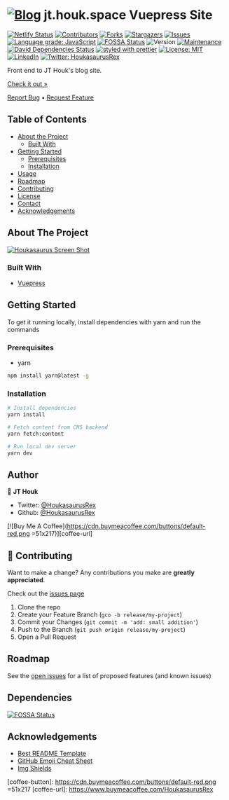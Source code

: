 # [![Blog][logo]][url] jt.houk.space Vuepress Site

<!-- PROJECT SHIELDS -->
<!--
*** Reference links are enclosed in brackets [ ] instead of parentheses ( ).
*** https://www.markdownguide.org/basic-syntax/#reference-style-links
*** See bottom of page for list of reference links
-->
[![Netlify Status][netlify-shield]][netlify-url]
[![Contributors][contributors-shield]][contributors-url]
[![Forks][forks-shield]][forks-url]
[![Stargazers][stars-shield]][stars-url]
[![Issues][issues-shield]][issues-url]
[![Language grade: JavaScript][lgtm-shield]][lgtm-url]
[![FOSSA Status][fossa-shield]][fossa-url]
![Version][version-shield]
[![Maintenance][maintenance-shield]][maintenance-url]
[![David Dependencies Status][dependencies-shield]][dependencies-url]
[![styled with prettier][prettier-shield]][prettier-url]
[![License: MIT][license-shield]][license-url]
[![LinkedIn][linkedin-shield]][linkedin-url]
[![Twitter: HoukasaurusRex][twitter-shield]][twitter-url]

Front end to JT Houk's blog site.

[Check it out »][product-url]

[Report Bug][issues-url] • [Request Feature][issues-url]

<!-- TABLE OF CONTENTS -->
## Table of Contents

* [About the Project](#about-the-project)
  * [Built With](#built-with)
* [Getting Started](#getting-started)
  * [Prerequisites](#prerequisites)
  * [Installation](#installation)
* [Usage](#usage)
* [Roadmap](#roadmap)
* [Contributing](#contributing)
* [License](#license)
* [Contact](#contact)
* [Acknowledgements](#acknowledgements)

<!-- ABOUT THE PROJECT -->
## About The Project

[![Houkasaurus Screen Shot][product-screenshot]][product-url]

### Built With

* [Vuepress](https://vuepress.org)

<!-- GETTING STARTED -->
## Getting Started

To get it running locally, install dependencies with yarn and run the commands

### Prerequisites

* yarn

```sh
npm install yarn@latest -g
```

### Installation

```sh
# Install dependencies
yarn install

# Fetch content from CMS backend
yarn fetch:content

# Run local dev server
yarn dev
```

## Author

👤 **JT Houk**

* Twitter: [@HoukasaurusRex][twitter-url]
* Github: [@HoukasaurusRex][github-url]

[![Buy Me A Coffee](https://cdn.buymeacoffee.com/buttons/default-red.png =51x217)][coffee-url]

## 🤝 Contributing

Want to make a change? Any contributions you make are **greatly appreciated**.

Check out the [issues page][issues-url]

1. Clone the repo
2. Create your Feature Branch (`gco -b release/my-project`)
3. Commit your Changes (`git commit -m 'add: small addition'`)
4. Push to the Branch (`git push origin release/my-project`)
5. Open a Pull Request

<!-- ROADMAP -->
## Roadmap

See the [open issues][issues-url] for a list of proposed features (and known issues)

<!-- DEPENDENCIES -->
## Dependencies

[![FOSSA Status][fossa-scan]][fossa-url]

<!-- ACKNOWLEDGEMENTS -->
## Acknowledgements

* [Best README Template](https://github.com/othneildrew/Best-README-Template/blob/master/README.md)
* [GitHub Emoji Cheat Sheet](https://www.webpagefx.com/tools/emoji-cheat-sheet)
* [Img Shields](https://shields.io)

<!-- MARKDOWN LINKS & IMAGES -->
<!-- https://www.markdownguide.org/basic-syntax/#reference-style-links -->
[logo]: https://res.cloudinary.com/jthouk/image/upload/e_improve,w_30,h_30/v1582802259/Profiles/jt-2d.png
[url]: https://jt.houk.space
[github-url]: https://github.com/HoukasaurusRex
[netlify-shield]: https://api.netlify.com/api/v1/badges/db1500c5-d307-4fa7-acd0-60543ece4624/deploy-status
[netlify-url]: https://app.netlify.com/sites/houkasaurus/deploys
[contributors-shield]: https://img.shields.io/github/contributors/HoukasaurusRex/jt.houk.space.svg?style=flat-square
[contributors-url]: https://github.com/HoukasaurusRex/jt.houk.space/graphs/contributors
[forks-shield]: https://img.shields.io/github/forks/HoukasaurusRex/jt.houk.space.svg?style=flat-square
[forks-url]: https://github.com/HoukasaurusRex/jt.houk.space/network/members
[stars-shield]: https://img.shields.io/github/stars/HoukasaurusRex/jt.houk.space.svg?style=flat-square
[stars-url]: https://github.com/HoukasaurusRex/jt.houk.space/stargazers
[issues-shield]: https://img.shields.io/github/issues/HoukasaurusRex/jt.houk.space.svg?style=flat-square
[issues-url]: https://github.com/HoukasaurusRex/jt.houk.space/issues
[version-shield]: https://img.shields.io/badge/version-1.0.0-blue.svg?cacheSeconds=2592000
[maintenance-shield]: https://img.shields.io/badge/Maintained%3F-yes-green.svg
[maintenance-url]: https://github.com/HoukasaurusRex/houkasaurus/graphs/commit-activity
[dependencies-shield]: https://david-dm.org/HoukasaurusRex/houkasaurus.svg
[dependencies-url]: https://david-dm.org/HoukasaurusRex/houkasaurus
[prettier-shield]: https://img.shields.io/badge/styled_with-prettier-ff69b4.svg
[prettier-url]: https://github.com/prettier/prettier
[linkedin-shield]: https://img.shields.io/badge/-LinkedIn-black.svg?style=flat-square&logo=linkedin&colorB=555
[linkedin-url]: https://www.linkedin.com/in/jt-houk/
[product-screenshot]: https://raw.githubusercontent.com/ritaly/README-cheatsheet/master/img/screenshot.png
[product-url]: https://github.com/HoukasaurusRex/jt.houk.space
[lgtm-shield]: https://img.shields.io/lgtm/grade/javascript/g/HoukasaurusRex/jt.houk.space.svg?logo=lgtm&logoWidth=18
[lgtm-url]: https://lgtm.com/projects/g/HoukasaurusRex/jt.houk.space/context:javascript
[fossa-shield]: https://app.fossa.com/api/projects/git%2Bgithub.com%2FAkkadu%2Fgithub-template-javascript.svg?type=shield
[fossa-url]: https://app.fossa.com/projects/git%2Bgithub.com%2FAkkadu%2Fgithub-template-javascript?ref=badge_shield
[fossa-scan]: https://app.fossa.com/api/projects/git%2Bgithub.com%2FAkkadu%2Fgithub-template-javascript.svg?type=large
[license-shield]: https://img.shields.io/badge/License-MIT-yellow.svg
[license-url]: https://opensource.org/licenses/MIT
[twitter-shield]: https://img.shields.io/twitter/follow/HoukasaurusRex.svg?style=social
[twitter-url]: https://twitter.com/HoukasaurusRex
[coffee-button]: https://cdn.buymeacoffee.com/buttons/default-red.png =51x217
[coffee-url]: https://www.buymeacoffee.com/HoukasaurusRex
